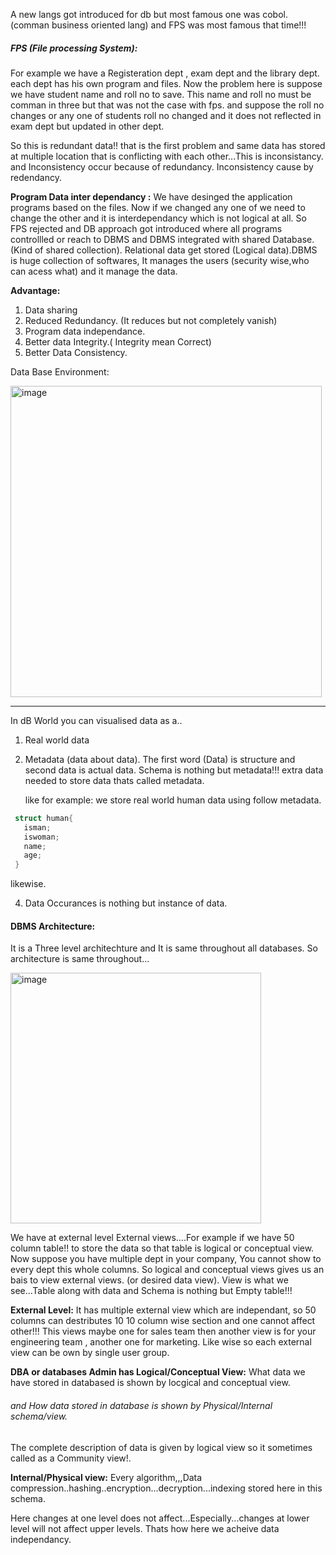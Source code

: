 A new langs got introduced for db but most famous one was cobol.(comman business oriented lang) and FPS was most famous that time!!!

##### FPS (File processing System):

For example we have a Registeration dept , exam dept and the library dept. each dept has his own program and files. Now the problem here is suppose we have student name and roll no to save. This name and roll no must be comman in three but that was not the case with fps. and suppose the roll no changes or any one of students roll no changed and it does not reflected in exam dept but updated in other dept.

So this is redundant data!! that is the first problem and same data has stored at multiple location that is conflicting with each other...This is inconsistancy. and Inconsistency occur because of redundancy. Inconsistency cause by redendancy.

**Program Data inter dependancy :** We have desinged the application programs based on the files. Now if we changed any one of we need to change the other and it is interdependancy which is not logical at all.
So FPS rejected and DB approach got introduced where all programs controllled or reach to DBMS and DBMS integrated with shared Database. (Kind of shared collection). Relational data get stored (Logical data).DBMS is huge collection of softwares, It manages the users (security wise,who can acess what) and it manage the data.

**Advantage:**

1. Data sharing
2. Reduced Redundancy. (It reduces but not completely vanish)
3. Program data independance.
4. Better data Integrity.( Integrity mean Correct)
5. Better Data Consistency.

Data Base Environment:

<img width="498" alt="image" src="https://github.com/user-attachments/assets/1917258d-9bf5-4350-91c5-1767ad38d07e" />

<hr>

In dB World you can visualised data as a..

1. Real world data
2. Metadata (data about data). The first word (Data) is structure and second data is actual data.
   Schema is nothing but metadata!!!
   extra data needed to store data thats called metadata.

   like for example: we store real world human data using follow metadata.
  ``` c++
   struct human{
     isman;
     iswoman;
     name;
     age;
   }
  ```
   likewise.
   
4. Data Occurances is nothing but instance of data.

#### DBMS Architecture:

It is a Three level architechture and It is same throughout all databases. So architecture is same throughout...

<img width="401" alt="image" src="https://github.com/user-attachments/assets/491a55f5-5dfb-40c6-89d0-c499fcd1d4f3" />

We have at external level External views....For example if we have 50 column table!! to store the data so that table is logical or conceptual view. Now suppose you have multiple dept in your company, You cannot show to every dept this whole columns. So logical and conceptual views gives us an bais to view  external views. (or desired data view). View is what we see...Table along with data and Schema is nothing but Empty table!!!

**External Level:** It has multiple external view which are independant, so 50 columns can destributes 10 10 column wise section and one cannot affect other!!! This views maybe one for sales team then another view is for your engineering team , another one for marketing. Like wise so each external view can be own by single user group.

**DBA or databases Admin has Logical/Conceptual View:** What data we have stored in databased is shown by locgical and conceptual view. 

###### and How data stored in database is shown by Physical/Internal schema/view.

The complete description of data is given by logical view so it sometimes called as a Community view!.

**Internal/Physical view:** Every algorithm,,,Data compression..hashing..encryption...decryption...indexing stored here in this schema.

Here changes at one level does not affect...Especially...changes at lower level will not affect upper levels. Thats how here we acheive data independancy.
